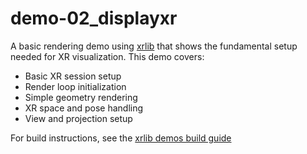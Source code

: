 # demo-02_displayxr 
A basic rendering demo using [xrlib](https://github.com/1runeberg/xrlib) that shows the fundamental setup needed for XR visualization. This demo covers:

- Basic XR session setup
- Render loop initialization
- Simple geometry rendering
- XR space and pose handling
- View and projection setup

For build instructions, see the [xrlib demos build guide](https://github.com/1runeberg/xrlib-demos)
